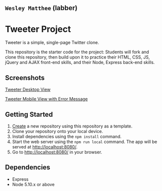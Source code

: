 ## `Wesley Matthee` (labber)
# Tweeter Project


Tweeter is a simple, single-page Twitter clone.

This repository is the starter code for the project: Students will fork and clone this repository, then build upon it to practice their HTML, CSS, JS, jQuery and AJAX front-end skills, and their Node, Express back-end skills.

## Screenshots
[Tweeter Desktop View](https://github.com/WesleyMatthee/tweeter/blob/master/docs/Tweeter%20Desktop.png?raw=true)

[Tweeter Mobile View with Error Message](https://github.com/WesleyMatthee/tweeter/blob/master/docs/Tweeter%20Desktop.png?raw=true)
## Getting Started

1. [Create](https://docs.github.com/en/repositories/creating-and-managing-repositories/creating-a-repository-from-a-template) a new repository using this repository as a template.
2. Clone your repository onto your local device.
3. Install dependencies using the `npm install` command.
3. Start the web server using the `npm run local` command. The app will be served at <http://localhost:8080/>.
4. Go to <http://localhost:8080/> in your browser.

## Dependencies

- Express
- Node 5.10.x or above
